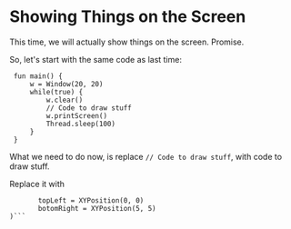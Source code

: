 # Showing Things on the Screen

This time, we will actually show things on the screen. Promise.

So, let's start with the same code as last time:

```
 fun main() {
     w = Window(20, 20)
     while(true) {
         w.clear()
         // Code to draw stuff
         w.printScreen()
         Thread.sleep(100)
     }
 }
 ```

 What we need to do now, is replace `// Code to draw stuff`, with code to draw stuff.

 Replace it with

 ```w.drawBoxOutline(
        topLeft = XYPosition(0, 0)
        botomRight = XYPosition(5, 5)
 )```
